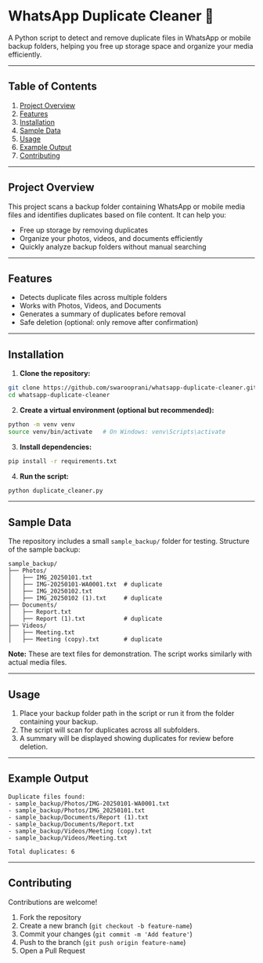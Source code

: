# WhatsApp Duplicate Cleaner 🧹

A Python script to detect and remove duplicate files in WhatsApp or mobile backup folders, helping you free up storage space and organize your media efficiently.

---

## Table of Contents

1. [Project Overview](#project-overview)
2. [Features](#features)
3. [Installation](#installation)
4. [Sample Data](#sample-data)
5. [Usage](#usage)
6. [Example Output](#example-output)
7. [Contributing](#contributing)

---

## Project Overview

This project scans a backup folder containing WhatsApp or mobile media files and identifies duplicates based on file content. It can help you:

* Free up storage by removing duplicates
* Organize your photos, videos, and documents efficiently
* Quickly analyze backup folders without manual searching

---

## Features

* Detects duplicate files across multiple folders
* Works with Photos, Videos, and Documents
* Generates a summary of duplicates before removal
* Safe deletion (optional: only remove after confirmation)

---

## Installation

1. **Clone the repository:**

```bash
git clone https://github.com/swarooprani/whatsapp-duplicate-cleaner.git
cd whatsapp-duplicate-cleaner
```

2. **Create a virtual environment (optional but recommended):**

```bash
python -m venv venv
source venv/bin/activate   # On Windows: venv\Scripts\activate
```

3. **Install dependencies:**

```bash
pip install -r requirements.txt
```

4. **Run the script:**

```bash
python duplicate_cleaner.py
```

---

## Sample Data

The repository includes a small `sample_backup/` folder for testing.
Structure of the sample backup:

```
sample_backup/
├── Photos/
│   ├── IMG_20250101.txt
│   ├── IMG-20250101-WA0001.txt  # duplicate
│   ├── IMG_20250102.txt
│   ├── IMG_20250102 (1).txt     # duplicate
├── Documents/
│   ├── Report.txt
│   ├── Report (1).txt           # duplicate
├── Videos/
│   ├── Meeting.txt
│   ├── Meeting (copy).txt       # duplicate
```

**Note:** These are text files for demonstration. The script works similarly with actual media files.

---

## Usage

1. Place your backup folder path in the script or run it from the folder containing your backup.
2. The script will scan for duplicates across all subfolders.
3. A summary will be displayed showing duplicates for review before deletion.

---

## Example Output

```
Duplicate files found:
- sample_backup/Photos/IMG-20250101-WA0001.txt
- sample_backup/Photos/IMG_20250101.txt
- sample_backup/Documents/Report (1).txt
- sample_backup/Documents/Report.txt
- sample_backup/Videos/Meeting (copy).txt
- sample_backup/Videos/Meeting.txt

Total duplicates: 6
```

---

## Contributing

Contributions are welcome!

1. Fork the repository
2. Create a new branch (`git checkout -b feature-name`)
3. Commit your changes (`git commit -m 'Add feature'`)
4. Push to the branch (`git push origin feature-name`)
5. Open a Pull Request

